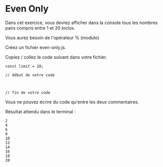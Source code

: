 # Even Only

Dans cet exercice, vous devrez afficher dans la console tous les nombres pairs compris entre 1 et 20 inclus.

Vous aurez besoin de l'opérateur % (modulo)

Créez un fichier even-only.js.

Copiez / collez le code suivant dans votre fichier.

```
const limit = 20;

// début de votre code



// fin de votre code
```

Vous ne pouvez écrire du code qu'entre les deux commentaires.

Résultat attendu dans le terminal :

```
2
4
6
8
10
12
14
16
18
20
```
